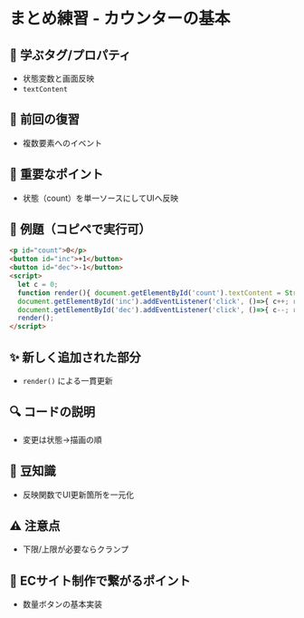 # まとめ練習 - カウンターの基本

## 🧩 **学ぶタグ/プロパティ**
- 状態変数と画面反映
- `textContent`

## 🔁 **前回の復習**
- 複数要素へのイベント

## 📌 **重要なポイント**
- 状態（count）を単一ソースにしてUIへ反映

## 🧪 **例題（コピペで実行可）**
```html
<p id="count">0</p>
<button id="inc">+1</button>
<button id="dec">-1</button>
<script>
  let c = 0;
  function render(){ document.getElementById('count').textContent = String(c); }
  document.getElementById('inc').addEventListener('click', ()=>{ c++; render(); });
  document.getElementById('dec').addEventListener('click', ()=>{ c--; render(); });
  render();
</script>
```

## ✨ **新しく追加された部分**
- `render()` による一貫更新

## 🔍 **コードの説明**
- 変更は状態→描画の順

## 📖 **豆知識**
- 反映関数でUI更新箇所を一元化

## ⚠️ **注意点**
- 下限/上限が必要ならクランプ

## 🛒 **ECサイト制作で繋がるポイント**
- 数量ボタンの基本実装
